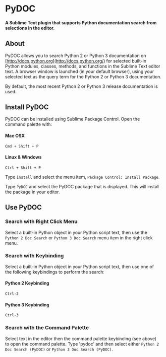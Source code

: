 PyDOC
=====

#### A Sublime Text plugin that supports Python documentation search from selections in the editor.

## About

PyDOC allows you to search Python 2 or Python 3 documentation on [http://docs.python.org](http://docs.python.org/) for selected built-in Python modules, classes, methods, and functions in the Sublime Text editor text.  A browser window is launched (in your default browser), using your selected text as the query term for the Python 2 or Python 3 documentation.

By default, the most recent Python 2 or Python 3 release documentation is used.

## Install PyDOC

PyDOC can be installed using Sublime Package Control.  Open the command palette with:

#### Mac OSX
```
Cmd + Shift + P
```

#### Linux & Windows
```
Ctrl + Shift + P
```

Type `install` and select the menu item, `Package Control: Install Package`.

Type `PyDOC` and select the PyDOC package that is displayed.  This will install the package in your editor.

## Use PyDOC

### Search with Right Click Menu

Select a built-in Python object in your Python script text, then use the `Python 2 Doc Search` or `Python 3 Doc Search` menu item in the right click menu.

### Search with Keybinding

Select a built-in Python object in your Python script text, then use one of the following keybindings to perform the search:

#### Python 2 Keybinding

```
Ctrl-2
```

#### Python 3 Keybinding

```
Ctrl-3
```

### Search with the Command Palette

Select text in the editor then the command palette keybinding (see above) to open the command palette.  Type 'pydoc' and then select either `Python 2 Doc Search (PyDOC)` or `Python 3 Doc Search (PyDOC)`.


